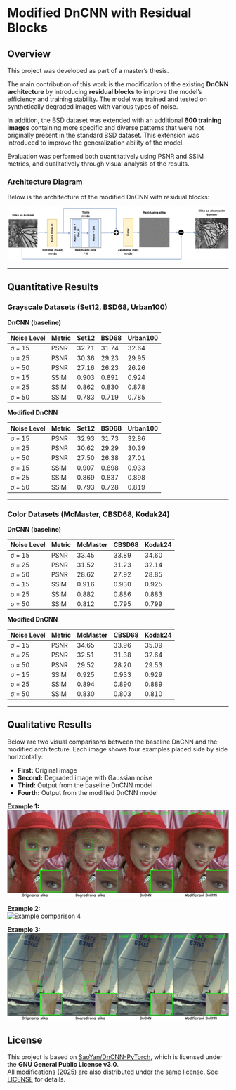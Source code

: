 # Modified DnCNN with Residual Blocks

## Overview
This project was developed as part of a master’s thesis.  

The main contribution of this work is the modification of the existing **DnCNN architecture** by introducing **residual blocks** to improve the model’s efficiency and training stability. The model was trained and tested on synthetically degraded images with various types of noise.  

In addition, the BSD dataset was extended with an additional **600 training images** containing more specific and diverse patterns that were not originally present in the standard BSD dataset. This extension was introduced to improve the generalization ability of the model.  

Evaluation was performed both quantitatively using PSNR and SSIM metrics, and qualitatively through visual analysis of the results.

### Architecture Diagram

Below is the architecture of the modified DnCNN with residual blocks:

![Modified DnCNN Architecture](images/architecture.png)

---

## Quantitative Results

### Grayscale Datasets (Set12, BSD68, Urban100)

**DnCNN (baseline)**

| Noise Level | Metric | Set12 | BSD68 | Urban100 |
|-------------|--------|-------|-------|----------|
| σ = 15      | PSNR   | 32.71 | 31.74 | 32.64    |
| σ = 25      | PSNR   | 30.36 | 29.23 | 29.95    |
| σ = 50      | PSNR   | 27.16 | 26.23 | 26.26    |
| σ = 15      | SSIM   | 0.903 | 0.891 | 0.924    |
| σ = 25      | SSIM   | 0.862 | 0.830 | 0.878    |
| σ = 50      | SSIM   | 0.783 | 0.719 | 0.785    |

**Modified DnCNN**

| Noise Level | Metric | Set12 | BSD68 | Urban100 |
|-------------|--------|-------|-------|----------|
| σ = 15      | PSNR   | 32.93 | 31.73 | 32.86    |
| σ = 25      | PSNR   | 30.62 | 29.29 | 30.39    |
| σ = 50      | PSNR   | 27.50 | 26.38 | 27.01    |
| σ = 15      | SSIM   | 0.907 | 0.898 | 0.933    |
| σ = 25      | SSIM   | 0.869 | 0.837 | 0.898    |
| σ = 50      | SSIM   | 0.793 | 0.728 | 0.819    |

---

### Color Datasets (McMaster, CBSD68, Kodak24)

**DnCNN (baseline)**

| Noise Level | Metric | McMaster | CBSD68 | Kodak24 |
|-------------|--------|----------|--------|---------|
| σ = 15      | PSNR   | 33.45    | 33.89  | 34.60   |
| σ = 25      | PSNR   | 31.52    | 31.23  | 32.14   |
| σ = 50      | PSNR   | 28.62    | 27.92  | 28.85   |
| σ = 15      | SSIM   | 0.916    | 0.930  | 0.925   |
| σ = 25      | SSIM   | 0.882    | 0.886  | 0.883   |
| σ = 50      | SSIM   | 0.812    | 0.795  | 0.799   |

**Modified DnCNN**

| Noise Level | Metric | McMaster | CBSD68 | Kodak24 |
|-------------|--------|----------|--------|---------|
| σ = 15      | PSNR   | 34.65    | 33.96  | 35.09   |
| σ = 25      | PSNR   | 32.51    | 31.38  | 32.64   |
| σ = 50      | PSNR   | 29.52    | 28.20  | 29.53   |
| σ = 15      | SSIM   | 0.925    | 0.933  | 0.929   |
| σ = 25      | SSIM   | 0.894    | 0.890  | 0.889   |
| σ = 50      | SSIM   | 0.830    | 0.803  | 0.810   |

---

## Qualitative Results

Below are two visual comparisons between the baseline DnCNN and the modified architecture. Each image shows four examples placed side by side horizontally:

- **First:** Original image  
- **Second:** Degraded image with Gaussian noise  
- **Third:** Output from the baseline DnCNN model  
- **Fourth:** Output from the modified DnCNN model  

**Example 1:**  
![Example comparison 1](images/comparison_1.png)

**Example 2:**  
![Example comparison 4](images/comparison_4.png)

**Example 3:**  
![Example comparison 2](images/comparison_6.png)

## License
This project is based on [SaoYan/DnCNN-PyTorch](https://github.com/SaoYan/DnCNN-PyTorch), which is licensed under the **GNU General Public License v3.0**.  
All modifications (2025) are also distributed under the same license. See [LICENSE](./LICENSE.txt) for details.
